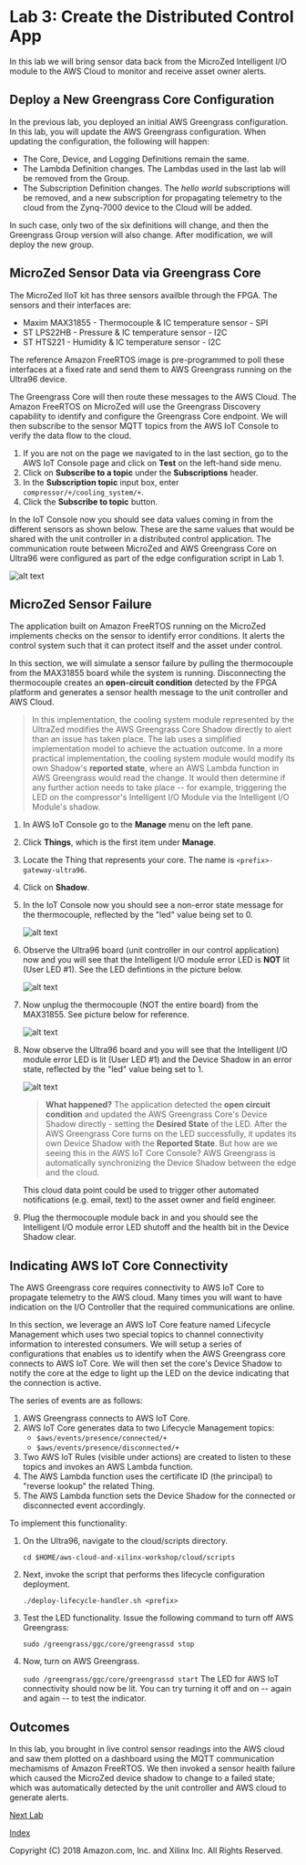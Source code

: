 # Lab 3: Create the Distributed Control App

In this lab we will bring sensor data back from the MicroZed Intelligent I/O module to the AWS Cloud to monitor and receive asset owner alerts.

## Deploy a New Greengrass Core Configuration

In the previous lab, you deployed an initial AWS Greengrass configuration. In this lab, you will update the AWS Greengrass configuration. When updating the configuration, the following will happen:

- The Core, Device, and Logging Definitions remain the same.
- The Lambda Definition changes.  The Lambdas used in the last lab will be removed from the Group.
- The Subscription Definition changes. The *hello world* subscriptions will be removed, and a new subscription for propagating telemetry to the cloud from the Zynq-7000 device to the Cloud will be added.

In such case, only two of the six definitions will change, and then the Greengrass Group version will also change.  After modification, we will deploy the new group.

## MicroZed Sensor Data via Greengrass Core

The MicroZed IIoT kit has three sensors availble through the FPGA. The sensors and their interfaces are:

  * Maxim MAX31855 - Thermocouple & IC temperature sensor - SPI
  * ST LPS22HB - Pressure & IC temperature sensor - I2C
  * ST HTS221 - Humidity & IC temperature sensor - I2C

The reference Amazon FreeRTOS image is pre-programmed to poll these interfaces at a fixed rate and send them to AWS Greengrass running on the Ultra96 device.

The Greengrass Core will then route these messages to the AWS Cloud.  The Amazon FreeRTOS on MicroZed will use the Greengrass Discovery capability to identify and configure the Greengrass Core endpoint.  We will then subscribe to the sensor MQTT topics from the AWS IoT Console to verify the data flow to the cloud.

1. If you are not on the page we navigated to in the last section, go to the AWS IoT Console page and click on **Test** on the left-hand side menu.
2. Click on **Subscribe to a topic** under the **Subscriptions** header.
3. In the **Subscription topic** input box, enter ```compressor/+/cooling_system/+```. 
4. Click the **Subscribe to topic** button.

In the IoT Console now you should see data values coming in from the different sensors as shown below.  These are the same values that would be shared with the unit controller in a distributed control application.  The communication route between MicroZed and AWS Greengrass Core on Ultra96 were configured as part of the edge configuration script in Lab 1.

![alt text](images/Sensor_Data_Topic.PNG?raw=true "MicroZed Sensor Data in Cloud")

## MicroZed Sensor Failure

The application built on Amazon FreeRTOS running on the MicroZed implements checks on the sensor to identify error conditions. It alerts the control system such that it can protect itself and the asset under control.

In this section, we will simulate a sensor failure by pulling the thermocouple from the MAX31855 board while the system is running.  Disconnecting the thermocouple creates an **open-circuit condition** detected by the FPGA platform and generates a sensor health message to the unit controller and AWS Cloud.

> In this implementation, the cooling system module represented by the UltraZed modifies the AWS Greengrass Core Shadow directly to alert than an issue has taken place.   The lab uses a simplified implementation model to achieve the actuation outcome.  In a more practical implementation, the cooling system module would modify its own Shadow's **reported state**, where an AWS Lambda function in AWS Greengrass would read the change.  It would then determine if any further action needs to take place -- for example, triggering the LED on the compressor's Intelligent I/O Module via the Intelligent I/O Module's shadow.

1. In AWS IoT Console go to the **Manage** menu on the left pane.
2. Click **Things**, which is the first item under **Manage**.
3. Locate the Thing that represents your core. The name is ```<prefix>-gateway-ultra96```.
4. Click on **Shadow**.
5. In the IoT Console now you should see a non-error state message for the thermocouple, reflected by the "led" value being set to 0.
  
   ![alt text](images/Lab3_NonError_Shadow.PNG "Device Shadow - Non-Error State")

6. Observe the Ultra96 board (unit controller in our control application) now and you will see that the Intelligent I/O module error LED is **NOT** lit (User LED #1).  See the LED defintions in the picture below.

   ![alt text](images/Ultra96_LED_Configuration.PNG "Ultra96 LED Defintions")

7. Now unplug the thermocouple (NOT the entire board) from the MAX31855.  See picture below for reference.

   ![alt text](images/MicroZed_MAX31855_Thermocouple_Removed.jpg "MAX31855 Thermocouple Removed")
   
8. Now observe the Ultra96 board and you will see that the Intelligent I/O module error LED is lit (User LED #1) and the Device Shadow in an error state, reflected by the "led" value being set to 1.

   ![alt text](images/Lab3_Error_Shadow.PNG "Device Shadow - Error State")


   > **What happened?** The application detected the **open circuit condition** and updated the AWS Greengrass Core's Device Shadow directly - setting the **Desired State** of the LED.  After the AWS Greengrass Core turns on the LED successfully, it updates its own Device Shadow with the **Reported State**.  But how are we seeing this in the AWS IoT Core Console?  AWS Greengrass is automatically synchronizing the Device Shadow between the edge and the cloud.

   This cloud data point could be used to trigger other automated notifications (e.g. email, text) to the asset owner and field engineer.

7. Plug the thermocouple module back in and you should see the Intelligent I/O module error LED shutoff and the health bit in the Device Shadow clear.

## Indicating AWS IoT Core Connectivity

The AWS Greengrass core requires connectivity to AWS IoT Core to propagate telemetry to the AWS cloud. Many times you will want to have indication on the I/O Controller that the required communications are online.

In this section, we leverage an AWS IoT Core feature named Lifecycle Management which uses two special topics to channel connectivity information to interested consumers.  We will setup a series of configurations that enables us to identify when the AWS Greengrass core connects to AWS IoT Core. We will then set the core's Device Shadow to notify the core at the edge to light up the LED on the device indicating that the connection is active.

The series of events are as follows:

1. AWS Greengrass connects to AWS IoT Core.
2. AWS IoT Core generates data to two Lifecycle Management topics:
   - ```$aws/events/presence/connected/+```
   - ```$aws/events/presence/disconnected/+```
3. Two AWS IoT Rules (visible under actions) are created to listen to these topics and invokes an AWS Lambda function.
4. The AWS Lambda function uses the certificate ID (the principal) to "reverse lookup" the related Thing.
5. The AWS Lambda function sets the Device Shadow for the connected or disconnected event accordingly.

To implement this functionality:

1. On the Ultra96, navigate to the cloud/scripts directory.

   ```cd $HOME/aws-cloud-and-xilinx-workshop/cloud/scripts```
2. Next, invoke the script that performs thes lifecycle configuration deployment.

   ```./deploy-lifecycle-handler.sh <prefix>```
3. Test the LED functionality.  Issue the following command to turn off AWS Greengrass:

   ```sudo /greengrass/ggc/core/greengrassd stop```
4. Now, turn on AWS Greengrass.  

   ```sudo /greengrass/ggc/core/greengrassd start```
The LED for AWS IoT connectivity should now be lit.  You can try turning it off and on -- again and again -- to test the indicator.

## Outcomes

In this lab, you brought in live control sensor readings into the AWS cloud and saw them plotted on a dashboard using the MQTT communication mechamisms of Amazon FreeRTOS.  We then invoked a sensor health failure which caused the MicroZed device shadow to change to a failed state; which was automatically detected by the unit controller and AWS cloud to generate alerts.

[Next Lab](./Lab4.md)

[Index](./README.md)

Copyright (C) 2018 Amazon.com, Inc. and Xilinx Inc.  All Rights Reserved.
